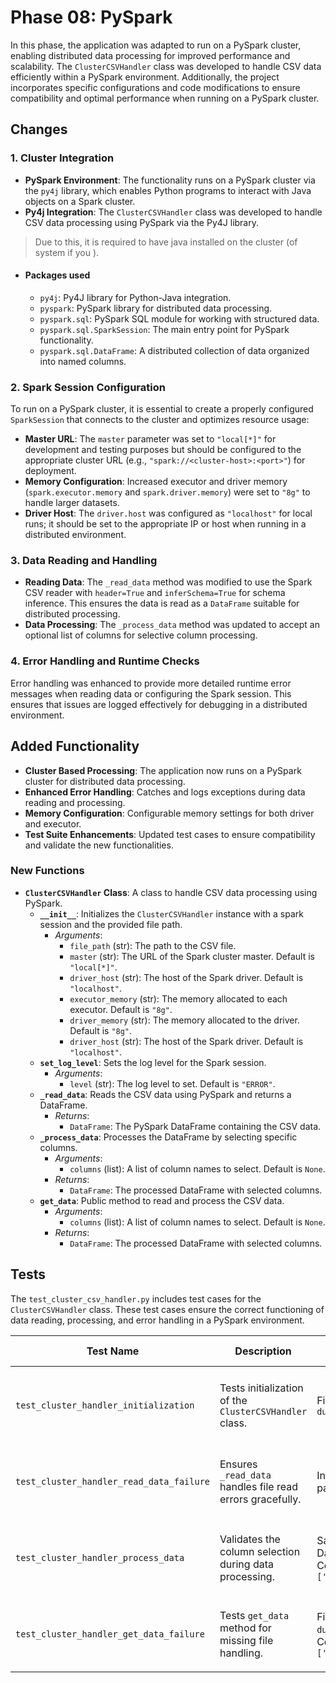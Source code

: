 # Phase 08: PySpark

In this phase, the application was adapted to run on a PySpark cluster, enabling distributed data processing for improved performance and scalability. The `ClusterCSVHandler` class was developed to handle CSV data efficiently within a PySpark environment. Additionally, the project incorporates specific configurations and code modifications to ensure compatibility and optimal performance when running on a PySpark cluster.

## Changes
### 1. Cluster Integration
- **PySpark Environment**: The functionality runs on a PySpark cluster via the `py4j` library, which enables Python programs to interact with Java objects on a Spark cluster.
- **Py4j Integration**: The `ClusterCSVHandler` class was developed to handle CSV data processing using PySpark via the Py4J library. 
> Due to this, it is required to have java installed on the cluster (of system if you ).


- #### Packages used
  - `py4j`: Py4J library for Python-Java integration.
  - `pyspark`: PySpark library for distributed data processing.
  - `pyspark.sql`: PySpark SQL module for working with structured data.
  - `pyspark.sql.SparkSession`: The main entry point for PySpark functionality.
  - `pyspark.sql.DataFrame`: A distributed collection of data organized into named columns.

### 2. Spark Session Configuration
To run on a PySpark cluster, it is essential to create a properly configured `SparkSession` that connects to the cluster and optimizes resource usage:
- **Master URL**: The `master` parameter was set to `"local[*]"` for development and testing purposes but should be configured to the appropriate cluster URL (e.g., `"spark://<cluster-host>:<port>"`) for deployment.
- **Memory Configuration**: Increased executor and driver memory (`spark.executor.memory` and `spark.driver.memory`) were set to `"8g"` to handle larger datasets.
- **Driver Host**: The `driver.host` was configured as `"localhost"` for local runs; it should be set to the appropriate IP or host when running in a distributed environment.

### 3. Data Reading and Handling
- **Reading Data**: The `_read_data` method was modified to use the Spark CSV reader with `header=True` and `inferSchema=True` for schema inference. This ensures the data is read as a `DataFrame` suitable for distributed processing.
- **Data Processing**: The `_process_data` method was updated to accept an optional list of columns for selective column processing.

### 4. Error Handling and Runtime Checks
Error handling was enhanced to provide more detailed runtime error messages when reading data or configuring the Spark session. This ensures that issues are logged effectively for debugging in a distributed environment.

## Added Functionality
- **Cluster Based Processing**: The application now runs on a PySpark cluster for distributed data processing.
- **Enhanced Error Handling**: Catches and logs exceptions during data reading and processing.
- **Memory Configuration**: Configurable memory settings for both driver and executor.
- **Test Suite Enhancements**: Updated test cases to ensure compatibility and validate the new functionalities.

### New Functions
- **`ClusterCSVHandler` Class**: A class to handle CSV data processing using PySpark.
  - **`__init__`**: Initializes the `ClusterCSVHandler` instance with a spark session and the provided file path.
    - _Arguments_:
      - `file_path` (str): The path to the CSV file.
      - `master` (str): The URL of the Spark cluster master. Default is `"local[*]"`.
      - `driver_host` (str): The host of the Spark driver. Default is `"localhost"`.
      - `executor_memory` (str): The memory allocated to each executor. Default is `"8g"`.
      - `driver_memory` (str): The memory allocated to the driver. Default is `"8g"`.
      - `driver_host` (str): The host of the Spark driver. Default is `"localhost"`.
  - **`set_log_level`**: Sets the log level for the Spark session.
    - _Arguments_:
      - `level` (str): The log level to set. Default is `"ERROR"`.
  - **`_read_data`**: Reads the CSV data using PySpark and returns a DataFrame.
    - _Returns_:
      - `DataFrame`: The PySpark DataFrame containing the CSV data.
  - **`_process_data`**: Processes the DataFrame by selecting specific columns.
    - _Arguments_:
      - `columns` (list): A list of column names to select. Default is `None`.
    - _Returns_:
      - `DataFrame`: The processed DataFrame with selected columns.
  - **`get_data`**: Public method to read and process the CSV data.
    - _Arguments_:
      - `columns` (list): A list of column names to select. Default is `None`.
    - _Returns_:
        - `DataFrame`: The processed DataFrame with selected columns.

## Tests
The `test_cluster_csv_handler.py` includes test cases for the `ClusterCSVHandler` class. These test cases ensure the correct functioning of data reading, processing, and error handling in a PySpark environment.

| Test Name                                | Description                                               | Inputs                                        | Expected Outputs                                              | Success Criteria                                             |
|------------------------------------------|-----------------------------------------------------------|-----------------------------------------------|---------------------------------------------------------------|--------------------------------------------------------------|
| `test_cluster_handler_initialization`    | Tests initialization of the `ClusterCSVHandler` class.    | File path = `dummy.csv`                       | Instance with `file_path` set to `dummy.csv`.                 | The class is correctly initialized with the given file path. |
| `test_cluster_handler_read_data_failure` | Ensures `_read_data` handles file read errors gracefully. | Invalid file path                             | `RuntimeError` with message containing `Failed to read data`. | The error is raised with an informative message.             |
| `test_cluster_handler_process_data`      | Validates the column selection during data processing.    | Sample DataFrame, Columns = `['name']`        | Processed DataFrame with selected columns only.               | The output DataFrame contains only the `name` column.        |
| `test_cluster_handler_get_data_failure`  | Tests `get_data` method for missing file handling.        | File path = `dummy.csv`, Columns = `['name']` | `RuntimeError` with message containing `Failed to read data`. | The error is raised with an informative message.             |